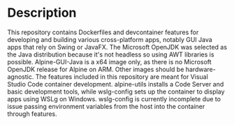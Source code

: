 # Description

This repository contains Dockerfiles and devcontainer features for developing and building various cross-platform apps, notably GUI Java apps that rely on Swing or JavaFX.
The Microsoft OpenJDK was selected as the Java distribution because it's not headless so using AWT libraries is possible.
Alpine-GUI-Java is a x64 image only, as there is no Microsoft OpenJDK release for Alpine on ARM. Other images should be hardware-agnostic.
The features included in this repository are meant for Visual Studio Code container development. alpine-utils installs a Code Server and basic development tools, while wslg-config sets up the container to display apps using WSLg on Windows. 
wslg-config is currently incomplete due to issue passing environment variables from the host into the container through features.